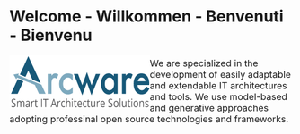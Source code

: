 # Welcome - Willkommen - Benvenuti - Bienvenu
<a href="https://arcware.io/">
  <img alt="Arcware - Smart IT Architecture Solutions" align="left" src="profile/Arcware-logo.png">
</a>

<h3 style="font-weight:normal;">
We are specialized in the development of easily adaptable and extendable IT architectures and tools. We use model-based and generative approaches adopting professinal open source technologies and frameworks.
</h3>
